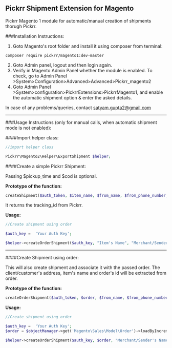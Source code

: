 ## Pickrr Shipment Extension for Magento

Pickrr Magento 1 module for automatic/manual creation of shipments thorugh Pickrr.

###Installation Instructions:

1. Goto Magento's root folder and install it using composer from terminal:
 ```shell
 composer require pickrr/magento1:dev-master
 ```
2. Goto Admin panel, logout and then login again.
3. Verify in Magento Admin Panel whether the module is enabled. To check, go to Admin Panel >System>Configuration>Advanced>Advanced>Pickrr_magento2 <br>
4. Goto Admin Panel >System>configuration>PickrrExtensions>PickrrMagento1, and enable the automatic shipment option & enter the asked details.

In case of any problems/queries, contact satyam.gupta2@gmail.com

---

###Usage Instructions (only for manual calls, when automatic shipment mode is not enabled):

####Import helper class:

```php
//import helper class

Pickrr\Magento2\Helper\ExportShipment $helper;

```

####Create a simple Pickrr Shipment:

Passing $pickup_time and $cod is optional.

**Prototype of the function:**
```php
createShipment($auth_token, $item_name, $from_name, $from_phone_number, $from_pincode, $from_address, $to_name, $to_phone_number, $to_pincode, $to_address, $order_id = 'NULL', $pickup_time='NULL', $cod=0.0);
```

It returns the tracking_id from Pickrr.

**Usage:**
```php
//Create shipment using order

$auth_key =  'Your Auth Key';

$helper->createOrderShipment($auth_key, "Item's Name", "Merchant/Sender's Name", "Merchant/Sender's Phone", 'Pickup Address Pin', 'Pickup Address', '2016-06-17 17:00');
```

---

####Create Shipment using order:

This will also create shipment and associate it with the passed order. The client/customer's address, item's name and order's id will be extracted from order.

**Prototype of the function:**
```php
createOrderShipment($auth_token, $order, $from_name, $from_phone_number, $from_pincode, $from_address, $pickup_time='NULL', $cod=0.0);

```

**Usage:**
```php
//Create shipment using order

$auth_key =  'Your Auth Key';
$order = $objectManager->get('Magento\Sales\Model\Order')->loadByIncrementId('100000094');

$helper->createOrderShipment($auth_key, $order, "Merchant/Sender's Name", "Merchant/Sender's Phone", 'Pickup Address Pin', 'Pickup Address', '2016-06-17 17:00');
```
